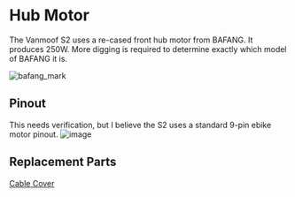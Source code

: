 # Hub Motor

The Vanmoof S2 uses a re-cased front hub motor from BAFANG. It produces 250W. More digging is required to determine exactly which model of BAFANG it is.

![bafang_mark](https://user-images.githubusercontent.com/3649828/131729922-74140c8f-b340-4cc8-b4a2-bc489fb3762a.jpg)

## Pinout

This needs verification, but I believe the S2 uses a standard 9-pin ebike motor pinout.
![image](https://user-images.githubusercontent.com/3649828/131730005-a8df94aa-fb2f-411d-b16a-655a42790409.png)


## Replacement Parts

[Cable Cover](https://www.thingiverse.com/thing:4713548)
